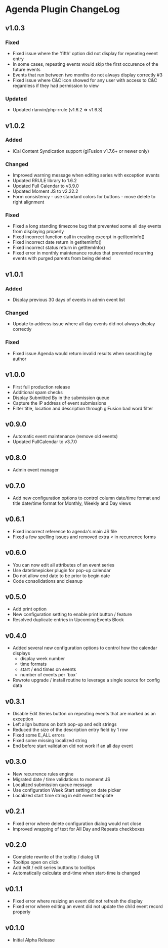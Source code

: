 # Agenda Plugin ChangeLog

## v1.0.3

### Fixed
  - Fixed issue where the 'fifth' option did not display for repeating event entry
  - In some cases, repeating events would skip the first occurence of the future events
  - Events that run between two months do not always display correctly #3
  - Fixed issue where C&C icon showed for any user with access to C&C regardless if they had permission to view

### Updated
  - Updated rlanvin/php-rrule (v1.6.2 => v1.6.3)

## v1.0.2

### Added
 - iCal Content Syndication support (glFusion v1.7.6+ or newer only)

### Changed
 - Improved warning message when editing series with exception events
 - Updated RRULE library to 1.6.2
 - Updated Full Calendar to v3.9.0
 - Updated Moment JS to v2.22.2
 - Form consistency - use standard colors for buttons - move delete to right alignment

### Fixed
 - Fixed a long standing timezone bug that prevented some all day events from displaying properly
 - Fixed incorrect function call in creating excerpt in getItemInfo()
 - Fixed incorrect date return in getItemInfo()
 - Fixed incorrect status return in getItemInfo()
 - Fixed error in monthly maintenance routes that prevented recurring events with purged parents from being deleted

## v1.0.1

### Added
 - Display previous 30 days of events in admin event list

### Changed
 - Update to address issue where all day events did not always display correctly

### Fixed
 - Fixed issue Agenda would return invalid results when searching by author

## v1.0.0
 - First full production release
 - Additional spam checks
 - Display Submitted By in the submission queue
 - Capture the IP address of event submissions
 - Filter title, location and description through glFusion bad word filter

## v0.9.0
 - Automatic event maintenance (remove old events)
 - Updated FullCalendar to v3.7.0

## v0.8.0
 - Admin event manager

## v0.7.0
 - Add new configuration options to control column date/time format and title date/time format for Monthly, Weekly and Day views

## v0.6.1
 - Fixed incorrect reference to agenda's main JS file
 - Fixed a few spelling issues and removed extra < in recurrence forms

## v0.6.0
 - You can now edit all attributes of an event series
 - Use datetimepicker plugin for pop-up calendar
 - Do not allow end date to be prior to begin date
 - Code consolidations and cleanup

## v0.5.0
 - Add print option
 - New configuration setting to enable print button / feature
 - Resolved duplicate entries in Upcoming Events Block

## v0.4.0
 - Added several new configuration options to control how the calendar displays
   - display week number
   - time formats
   - start / end times on events
   - number of events per 'box'
 - Rewrote upgrade / install routine to leverage a single source for config data

## v0.3.1
 - Disable Edit Series button on repeating events that are marked as an exception
 - Left align buttons on both pop-up and edit strings
 - Reduced the size of the description entry field by 1 row
 - Fixed some E_ALL errors
 - Fixed some missing localized string
 - End before start validation did not work if an all day event

## v0.3.0
 - New recurrence rules engine
 - Migrated date / time validations to momemt JS
 - Localized submission queue message
 - Use configuration Week Start setting on date picker
 - Localized start time string in edit event template

## v0.2.1
 - Fixed error where delete configuration dialog would not close
 - Improved wrapping of text for All Day and Repeats checkboxes

## v0.2.0
 - Complete rewrite of the tooltip / dialog UI
 - Tooltips open on click
 - Add edit / edit series buttons to tooltips
 - Automatically calculate end-time when start-time is changed

## v0.1.1
 - Fixed error where resizing an event did not refresh the display
 - Fixed error where editing an event did not update the child event record properly

## v0.1.0
 - Initial Alpha Release
